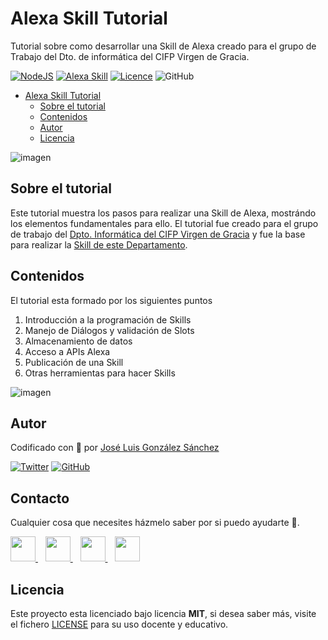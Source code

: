 # Alexa Skill Tutorial
Tutorial sobre como desarrollar una Skill de Alexa creado para el grupo de Trabajo del Dto. de informática del CIFP Virgen de Gracia.

[![NodeJS](https://img.shields.io/badge/NodeJS-Ready-83BA63)](https://nodejs.org/es/)
[![Alexa Skill](https://img.shields.io/badge/TypeScript-Ready-3178c6)](https://developer.amazon.com/en-US/alexa/alexa-skills-kit/get-deeper/tutorials-code-samples)
[![Licence](https://img.shields.io/github/license/joseluisgs/todo-native-script)](./LICENSE)
![GitHub](https://img.shields.io/github/last-commit/joseluisgs/vue-chat-socket)

- [Alexa Skill Tutorial](#alexa-skill-tutorial)
  - [Sobre el tutorial](#sobre-el-tutorial)
  - [Contenidos](#contenidos)
  - [Autor](#autor)
  - [Licencia](#licencia)

![imagen](https://m.media-amazon.com/images/G/01/DeveloperBlogs/AlexaBlogs/AlexaSkillsKit/VisualStudioCode_blog_(1)._CB472727322_.png)

## Sobre el tutorial

Este tutorial muestra los pasos para realizar una Skill de Alexa, mostrándo los elementos fundamentales para ello. El tutorial fue creado para el grupo de trabajo del [Dpto. Informática del CIFP Virgen de Gracia](https://informaticacifpvg.netlify.app/) y fue la base para realizar la [Skill de este Departamento](https://github.com/joseluisgs/informatica-skill).

## Contenidos
El tutorial esta formado por los siguientes puntos
1. Introducción a la programación de Skills
2. Manejo de Diálogos y validación de Slots
3. Almacenamiento de datos
4. Acceso a APIs Alexa
5. Publicación de una Skill
6. Otras herramientas para hacer Skills

![imagen](https://blogs.encamina.com/piensa-en-software-desarrolla-en-colores/wp-content/uploads/sites/21/2019/01/alexa-architecture.jpg)

## Autor

Codificado con :sparkling_heart: por [José Luis González Sánchez](https://twitter.com/joseluisgonsan)

[![Twitter](https://img.shields.io/twitter/follow/joseluisgonsan?style=social)](https://twitter.com/joseluisgonsan)
[![GitHub](https://img.shields.io/github/followers/joseluisgs?style=social)](https://github.com/joseluisgs)

<h2>Contacto</h2>
<p>
  Cualquier cosa que necesites házmelo saber por si puedo ayudarte 💬.
</p>
<p>
    <a href="https://twitter.com/joseluisgonsan" target="_blank">
        <img src="https://pitlochryfestivaltheatre.com/wp-content/uploads/2020/04/2-27646_twitter-logo-png-transparent-background-logo-twitter-png.png" 
    height="40">
    </a> &nbsp;&nbsp;
    <a href="https://github.com/joseluisgs" target="_blank">
        <img src="https://cdn.iconscout.com/icon/free/png-256/github-153-675523.png" 
    height="40">
    </a> &nbsp;&nbsp;
    <a href="https://www.linkedin.com/in/joseluisgonsan" target="_blank">
        <img src="https://upload.wikimedia.org/wikipedia/commons/thumb/c/ca/LinkedIn_logo_initials.png/768px-LinkedIn_logo_initials.png" 
    height="40">
    </a>  &nbsp;&nbsp;
    <a href="https://joseluisgs.github.io/" target="_blank">
        <img src="https://www.lazaroamor.es/img/develop.png" 
    height="40">
    </a>
</p>


## Licencia

Este proyecto esta licenciado bajo licencia **MIT**, si desea saber más, visite el fichero
[LICENSE](./LICENSE) para su uso docente y educativo.